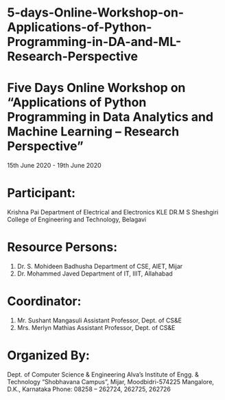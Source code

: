 # 5-days-Online-Workshop-on-Applications-of-Python-Programming-in-DA-and-ML-Research-Perspective

# Five Days Online Workshop on “Applications of Python Programming in Data Analytics and Machine Learning – Research Perspective”
15th June 2020 - 19th June 2020

# Participant:
Krishna Pai
Department of Electrical and Electronics
KLE DR.M S Sheshgiri College of Engineering and Technology, Belagavi

# Resource Persons:
1)	Dr. S. Mohideen Badhusha 
Department of CSE, AIET, Mijar 
2)	Dr. Mohammed Javed
Department of IT, IIIT, Allahabad

# Coordinator: 
1)	Mr. Sushant Mangasuli 
Assistant Professor, Dept. of CS&E
2)	Mrs. Merlyn Mathias 
Assistant Professor, Dept. of CS&E

# Organized By:
Dept. of Computer Science & Engineering 
Alva’s Institute of Engg. & Technology 
“Shobhavana Campus”, Mijar, Moodbidri-574225 
Mangalore, D.K., Karnataka 
Phone: 08258 – 262724, 262725, 262726
